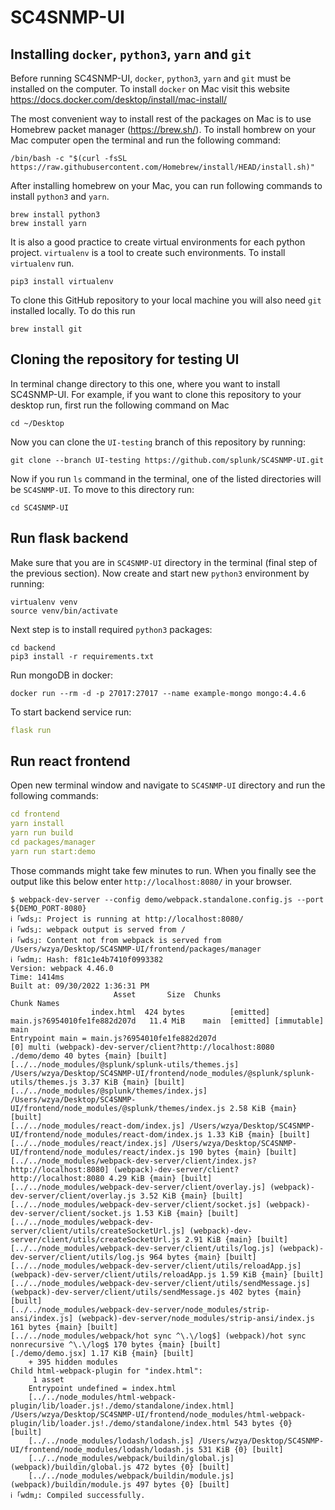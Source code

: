 # SC4SNMP-UI

## Installing `docker`, `python3`, `yarn` and `git`

Before running SC4SNMP-UI, `docker`, `python3`, `yarn` and `git` must be installed on the computer. 
To install `docker` on Mac visit this website https://docs.docker.com/desktop/install/mac-install/

The most convenient way to install rest of the packages on Mac is to use Homebrew packet manager (https://brew.sh/).
To install hombrew on your Mac computer open the terminal and run the following command:

```shell
/bin/bash -c "$(curl -fsSL https://raw.githubusercontent.com/Homebrew/install/HEAD/install.sh)"
```

After installing homebrew on your Mac, you can run following commands to install `python3` and `yarn`.

```shell
brew install python3  
brew install yarn  
```

It is also a good practice to create virtual environments for each python project. `virtualenv` is a
tool to create such environments. To install `virtualenv` run.

```shell
pip3 install virtualenv
```

To clone this GitHub repository to your local machine you will also need `git` installed locally. 
To do this run

```shell
brew install git
```

## Cloning the repository for testing UI

In terminal change directory to this one, where you want to install SC4SNMP-UI. For example,
if you want to clone this repository to your desktop run, first run the following command on Mac

```shell
cd ~/Desktop
```

Now you can clone the `UI-testing` branch of this repository by running:

```shell
git clone --branch UI-testing https://github.com/splunk/SC4SNMP-UI.git
```

Now if you run `ls` command in the terminal, one of the listed directories will be `SC4SNMP-UI`.
To move to this directory run:

```shell
cd SC4SNMP-UI
```

## Run flask backend

Make sure that you are in `SC4SNMP-UI` directory in the terminal (final step of the previous section).
Now create and start new `python3` environment by running:

```shell
virtualenv venv
source venv/bin/activate
```

Next step is to install required `python3` packages:

```shell
cd backend
pip3 install -r requirements.txt 
```

Run mongoDB in docker:

```shell
docker run --rm -d -p 27017:27017 --name example-mongo mongo:4.4.6
```

To start backend service run:

```yaml
flask run
```

## Run react frontend

Open new terminal window and navigate to `SC4SNMP-UI` directory and run the following commands:

```yaml
cd frontend
yarn install
yarn run build
cd packages/manager
yarn run start:demo
```

Those commands might take few minutes to run. When you finally see the output like this below enter 
`http://localhost:8080/` in your browser.

```shell
$ webpack-dev-server --config demo/webpack.standalone.config.js --port ${DEMO_PORT-8080}
ℹ ｢wds｣: Project is running at http://localhost:8080/
ℹ ｢wds｣: webpack output is served from /
ℹ ｢wds｣: Content not from webpack is served from /Users/wzya/Desktop/SC4SNMP-UI/frontend/packages/manager
ℹ ｢wdm｣: Hash: f81c1e4b7410f0993382
Version: webpack 4.46.0
Time: 1414ms
Built at: 09/30/2022 1:36:31 PM
                       Asset       Size  Chunks                         Chunk Names
                  index.html  424 bytes          [emitted]              
main.js?6954010fe1fe882d207d   11.4 MiB    main  [emitted] [immutable]  main
Entrypoint main = main.js?6954010fe1fe882d207d
[0] multi (webpack)-dev-server/client?http://localhost:8080 ./demo/demo 40 bytes {main} [built]
[../../node_modules/@splunk/splunk-utils/themes.js] /Users/wzya/Desktop/SC4SNMP-UI/frontend/node_modules/@splunk/splunk-utils/themes.js 3.37 KiB {main} [built]
[../../node_modules/@splunk/themes/index.js] /Users/wzya/Desktop/SC4SNMP-UI/frontend/node_modules/@splunk/themes/index.js 2.58 KiB {main} [built]
[../../node_modules/react-dom/index.js] /Users/wzya/Desktop/SC4SNMP-UI/frontend/node_modules/react-dom/index.js 1.33 KiB {main} [built]
[../../node_modules/react/index.js] /Users/wzya/Desktop/SC4SNMP-UI/frontend/node_modules/react/index.js 190 bytes {main} [built]
[../../node_modules/webpack-dev-server/client/index.js?http://localhost:8080] (webpack)-dev-server/client?http://localhost:8080 4.29 KiB {main} [built]
[../../node_modules/webpack-dev-server/client/overlay.js] (webpack)-dev-server/client/overlay.js 3.52 KiB {main} [built]
[../../node_modules/webpack-dev-server/client/socket.js] (webpack)-dev-server/client/socket.js 1.53 KiB {main} [built]
[../../node_modules/webpack-dev-server/client/utils/createSocketUrl.js] (webpack)-dev-server/client/utils/createSocketUrl.js 2.91 KiB {main} [built]
[../../node_modules/webpack-dev-server/client/utils/log.js] (webpack)-dev-server/client/utils/log.js 964 bytes {main} [built]
[../../node_modules/webpack-dev-server/client/utils/reloadApp.js] (webpack)-dev-server/client/utils/reloadApp.js 1.59 KiB {main} [built]
[../../node_modules/webpack-dev-server/client/utils/sendMessage.js] (webpack)-dev-server/client/utils/sendMessage.js 402 bytes {main} [built]
[../../node_modules/webpack-dev-server/node_modules/strip-ansi/index.js] (webpack)-dev-server/node_modules/strip-ansi/index.js 161 bytes {main} [built]
[../../node_modules/webpack/hot sync ^\.\/log$] (webpack)/hot sync nonrecursive ^\.\/log$ 170 bytes {main} [built]
[./demo/demo.jsx] 1.17 KiB {main} [built]
    + 395 hidden modules
Child html-webpack-plugin for "index.html":
     1 asset
    Entrypoint undefined = index.html
    [../../node_modules/html-webpack-plugin/lib/loader.js!./demo/standalone/index.html] /Users/wzya/Desktop/SC4SNMP-UI/frontend/node_modules/html-webpack-plugin/lib/loader.js!./demo/standalone/index.html 543 bytes {0} [built]
    [../../node_modules/lodash/lodash.js] /Users/wzya/Desktop/SC4SNMP-UI/frontend/node_modules/lodash/lodash.js 531 KiB {0} [built]
    [../../node_modules/webpack/buildin/global.js] (webpack)/buildin/global.js 472 bytes {0} [built]
    [../../node_modules/webpack/buildin/module.js] (webpack)/buildin/module.js 497 bytes {0} [built]
ℹ ｢wdm｣: Compiled successfully.
```
